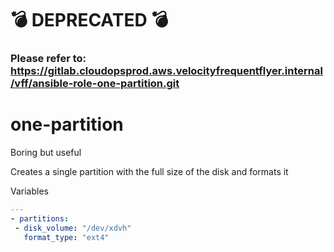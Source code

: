 # :bomb: DEPRECATED :bomb:
### Please refer to: https://gitlab.cloudopsprod.aws.velocityfrequentflyer.internal/vff/ansible-role-one-partition.git

# one-partition

 Boring but useful

Creates a single partition with the full size of the disk and formats it


Variables

```yml
---
- partitions:
 - disk_volume: "/dev/xdvh"
   format_type: "ext4"

```

